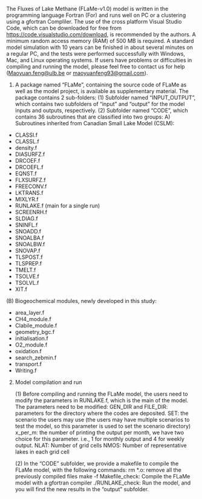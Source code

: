 The Fluxes of Lake Methane (FLaMe-v1.0) model is written in the programming language Fortran (For) and runs well on PC or a clustering using a gfortran Compliler. 
The use of the cross platform Visual Studio Code, which can be downloaded for free from https://code.visualstudio.com/download, is recommended by the authors. 
A minimum random access memory (RAM) of 500 MB is required. 
A standard model simulation with 10 years can be finished in about several minutes on a regular PC, and the tests were performed successfully with Windows, Mac, and Linux operating systems. 
If users have problems or difficulties in compiling and running the model, please feel free to contact us for help (Maoyuan.feng@ulb.be or maoyuanfeng93@gmail.com).

1. A package named “FLaMe”, containing the source code of FLaMe as well as the model project, is available as supplementary material. The package contains 2 sub-folders:
(1) Subfolder named “INPUT_OUTPUT”, which contains two subfolders of “input” and “output” for the model inputs and outputs, respectively.
(2) Subfolder named “CODE”, which contains 36 subroutines that are classified into two groups:
	A) Subroutines inherited from Canadian Small Lake Model (CSLM):
- CLASSI.f
- CLASSL.f
- density.f
- DIASURFZ.f
- DRCOEF.f
- DRCOEFL.f
- EQNST.f
- FLXSURFZ.f
- FREECONV.f
- LKTRANS.f
- MIXLYR.f
- RUNLAKE.f (main for a single run)
- SCREENRH.f
- SLDIAG.f
- SNINFL.f
- SNOADD.f
- SNOALBA.f
- SNOALBW.f
- SNOVAP.f
- TLSPOST.f
- TLSPREP.f
- TMELT.f
- TSOLVE.f
- TSOLVL.f
- XIT.f

(B) Biogeochemical modules, newly developed in this study:
- area_layer.f
- CH4_module.f
- Clabile_module.f
- geometry_bgc.f
- initialisation.f
- O2_module.f
- oxidation.f
- search_zebmin.f
- transport.f
- Writing.f

2. Model compilation and run

	(1) Before compiling and running the FLaMe model, the users need to modify the parameters in RUNLAKE.f, which is the main of the model.
	The parameters need to be modified:
	GEN_DIR and FILE_DIR: parameters for the directory where the codes are deposited.
    SET: the scenario the users may use (the users may have multiple scenarios to test the model, so this parameter is used to set the scenario directory)
    x_per_m: the number of printing the output per month, we have two choice for this parameter. i.e., 1 for monthly output and 4 for weekly output.
    NLAT: Number of grid cells
    NMOS: Number of representative lakes in each grid cell

	(2) In the “CODE” subfolder, we provide a makefile to compile the FLaMe model, with the following commands:
    rm *.o: remove all the previously compiled files
    make -f Makefile_check: Compile the FLaMe model with a gfortran compiler
    ./RUNLAKE_check: Run the model, and you will find the new results in the “output” subfolder.


